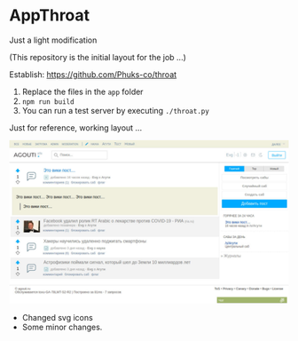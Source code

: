 # AppThroat
Just a light modification

(This repository is the initial layout for the job ...)

Establish: https://github.com/Phuks-co/throat

1. Replace the files in the `app` folder
2. `npm run build`
3. You can run a test server by executing `./throat.py`

Just for reference, working layout ...

<img src="agouti.jpg" alt="agouti.jpg">

* Changed svg icons
* Some minor changes.
